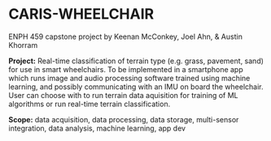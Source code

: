 # CARIS-WHEELCHAIR
ENPH 459 capstone project by Keenan McConkey, Joel Ahn, &amp; Austin Khorram

**Project:** Real-time classification of terrain type (e.g. grass, pavement, sand) for use in smart wheelchairs. To be implemented in a smartphone app which runs image and audio processing software trained using machine learning, and possibly communicating with an IMU on board the wheelchair. User can choose with to run terrain data aquisition for training of ML algorithms or run real-time terrain classification.

**Scope:** data acquisition, data processing, data storage, multi-sensor integration, data analysis, machine learning, app dev
